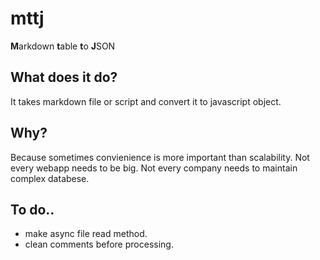 # mttj
**M**arkdown **t**able **t**o **J**SON

## What does it do?
It takes markdown file or script and convert it to javascript object.

## Why?
Because sometimes convienience is more important than scalability.
Not every webapp needs to be big.
Not every company needs to maintain complex databese.

## To do..
- make async file read method.
- clean comments before processing.